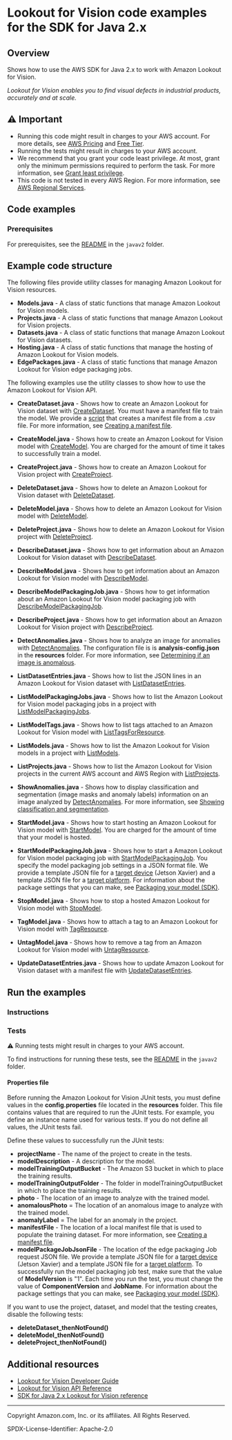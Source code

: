 # Lookout for Vision code examples for the SDK for Java 2.x

## Overview

Shows how to use the AWS SDK for Java 2.x to work with Amazon Lookout for Vision.

<!--custom.overview.start-->
<!--custom.overview.end-->

_Lookout for Vision enables you to find visual defects in industrial products, accurately and at scale._

## ⚠ Important

* Running this code might result in charges to your AWS account. For more details, see [AWS Pricing](https://aws.amazon.com/pricing/) and [Free Tier](https://aws.amazon.com/free/).
* Running the tests might result in charges to your AWS account.
* We recommend that you grant your code least privilege. At most, grant only the minimum permissions required to perform the task. For more information, see [Grant least privilege](https://docs.aws.amazon.com/IAM/latest/UserGuide/best-practices.html#grant-least-privilege).
* This code is not tested in every AWS Region. For more information, see [AWS Regional Services](https://aws.amazon.com/about-aws/global-infrastructure/regional-product-services).

<!--custom.important.start-->
<!--custom.important.end-->

## Code examples

### Prerequisites

For prerequisites, see the [README](../../README.md#Prerequisites) in the `javav2` folder.


<!--custom.prerequisites.start-->
<!--custom.prerequisites.end-->

<!--custom.examples.start-->

## Example code structure

The following files provide utility classes for managing Amazon Lookout for Vision resources.

- **Models.java** - A class of static functions that manage Amazon Lookout for Vision models.
- **Projects.java** - A class of static functions that manage Amazon Lookout for Vision projects.
- **Datasets.java** - A class of static functions that manage Amazon Lookout for Vision datasets.
- **Hosting.java** - A class of static functions that manage the hosting of Amazon Lookout for Vision models.
- **EdgePackages.java** - A class of static functions that manage Amazon Lookout for Vision edge packaging jobs.

The following examples use the utility classes to show how to use the Amazon Lookout for Vision API.

- **CreateDataset.java** - Shows how to create an Amazon Lookout for Vision dataset with [CreateDataset](https://docs.aws.amazon.com/lookout-for-vision/latest/APIReference/API_CreateDataset.html). You must have a manifest file to train the model. We provide a [script](https://docs.aws.amazon.com/lookout-for-vision/latest/developer-guide/ex-csv-manifest.html) that creates a manifest file from a .csv file. For more information, see [Creating a manifest file](https://docs.aws.amazon.com/lookout-for-vision/latest/developer-guide/manifest-files.html).
- **CreateModel.java** - Shows how to create an Amazon Lookout for Vision model with [CreateModel](https://docs.aws.amazon.com/lookout-for-vision/latest/APIReference/API_CreateModel.html). You are charged for the amount of time it takes to successfully train a model.
- **CreateProject.java** - Shows how to create an Amazon Lookout for Vision project with [CreateProject](https://docs.aws.amazon.com/lookout-for-vision/latest/APIReference/API_CreateProject.html).
- **DeleteDataset.java** - Shows how to delete an Amazon Lookout for Vision dataset with [DeleteDataset](https://docs.aws.amazon.com/lookout-for-vision/latest/APIReference/API_DeleteDataset.html).
- **DeleteModel.java** - Shows how to delete an Amazon Lookout for Vision model with [DeleteModel](https://docs.aws.amazon.com/lookout-for-vision/latest/APIReference/API_DeleteModel.html).
- **DeleteProject.java** - Shows how to delete an Amazon Lookout for Vision project with [DeleteProject](https://docs.aws.amazon.com/lookout-for-vision/latest/APIReference/API_DeleteProject.html).
- **DescribeDataset.java** - Shows how to get information about an Amazon Lookout for Vision dataset with [DescribeDataset](https://docs.aws.amazon.com/lookout-for-vision/latest/APIReference/API_DescribeDataset.html).
- **DescribeModel.java** - Shows how to get information about an Amazon Lookout for Vision model with [DescribeModel](https://docs.aws.amazon.com/lookout-for-vision/latest/APIReference/API_DescribeModel.html).
- **DescribeModelPackagingJob.java** - Shows how to get information about an Amazon Lookout for Vision model packaging job with [DescribeModelPackagingJob](https://docs.aws.amazon.com/lookout-for-vision/latest/APIReference/API_DescribeModelPackagingJob.html).
- **DescribeProject.java** - Shows how to get information about an Amazon Lookout for Vision project with [DescribeProject](https://docs.aws.amazon.com/lookout-for-vision/latest/APIReference/API_DescribeProject.html).
- **DetectAnomalies.java** - Shows how to analyze an image for anomalies with [DetectAnomalies](https://docs.aws.amazon.com/lookout-for-vision/latest/APIReference/API_DetectAnomalies.html). The configuration file is
  is **analysis-config.json** in the **resources** folder. For more information, see [Determining if an image is anomalous](https://docs.aws.amazon.com/lookout-for-vision/latest/developer-guide/inference-determine-anomaly-state.html).

- **ListDatasetEntries.java** - Shows how to list the JSON lines in an Amazon Lookout for Vision dataset with [ListDatasetEntries](https://docs.aws.amazon.com/lookout-for-vision/latest/APIReference/API_ListDatasetEntries.html).
- **ListModelPackagingJobs.java** - Shows how to list the Amazon Lookout for Vision model packaging jobs in a project with [ListModelPackagingJobs](https://docs.aws.amazon.com/lookout-for-vision/latest/APIReference/API_ListModelPackagingJobs.html).
- **ListModelTags.java** - Shows how to list tags attached to an Amazon Lookout for Vision model with [ListTagsForResource](https://docs.aws.amazon.com/lookout-for-vision/latest/APIReference/API_ListTagsForResource.html).
- **ListModels.java** - Shows how to list the Amazon Lookout for Vision models in a project with [ListModels](https://docs.aws.amazon.com/lookout-for-vision/latest/APIReference/API_ListModels.html).
- **ListProjects.java** - Shows how to list the Amazon Lookout for Vision projects in the current AWS account and AWS Region with [ListProjects](https://docs.aws.amazon.com/lookout-for-vision/latest/APIReference/API_ListProjects.html).
- **ShowAnomalies.java** - Shows how to display classification and segmentation (image masks and anomaly labels) information on an image analyzed by [DetectAnomalies](https://docs.aws.amazon.com/lookout-for-vision/latest/APIReference/API_DetectAnomalies.html). For more information,
  see [Showing classification and segmentation](https://docs.aws.amazon.com/lookout-for-vision/latest/developer-guide/inference-display-information.html).
- **StartModel.java** - Shows how to start hosting an Amazon Lookout for Vision model with [StartModel](https://docs.aws.amazon.com/lookout-for-vision/latest/APIReference/API_StartModel.html). You are charged for the amount of time that your model is hosted.
- **StartModelPackagingJob.java** - Shows how to start a Amazon Lookout for Vision model packaging job with [StartModelPackagingJob](https://docs.aws.amazon.com/lookout-for-vision/latest/APIReference/API_StartModelPackagingJob.html). You specify the model packaging job settings in a JSON format file. We provide a template JSON file for a [target device](./src/main/resources/packaging-job-request-device-template.json) (Jetson Xavier) and a template JSON file for a [target platform](./src/main/resources/packaging-job-request-hardware-template.json). For information about the package settings that you can make, see [Packaging your model (SDK)](https://docs.aws.amazon.com/lookout-for-vision/latest/developer-guide/package-job-sdk.html).
- **StopModel.java** - Shows how to stop a hosted Amazon Lookout for Vision model with [StopModel](https://docs.aws.amazon.com/lookout-for-vision/latest/APIReference/API_StopModel.html).
- **TagModel.java** - Shows how to attach a tag to an Amazon Lookout for Vision model with [TagResource](https://docs.aws.amazon.com/lookout-for-vision/latest/APIReference/API_TagResource.html).
- **UntagModel.java** - Shows how to remove a tag from an Amazon Lookout for Vision model with [UntagResource](https://docs.aws.amazon.com/lookout-for-vision/latest/APIReference/API_UntagResource.html).
- **UpdateDatasetEntries.java** - Shows how to update Amazon Lookout for Vision dataset with a manifest file with [UpdateDatasetEntries](https://docs.aws.amazon.com/lookout-for-vision/latest/APIReference/API_UpdateDatasetEntries.html).

<!--custom.examples.end-->

## Run the examples

### Instructions


<!--custom.instructions.start-->
<!--custom.instructions.end-->



### Tests

⚠ Running tests might result in charges to your AWS account.


To find instructions for running these tests, see the [README](../../README.md#Tests)
in the `javav2` folder.



<!--custom.tests.start-->

#### Properties file

Before running the Amazon Lookout for Vision JUnit tests, you must define values in the **config.properties** file located in the **resources** folder. This file contains values that are required to run the JUnit tests. For example, you define an instance name used for various tests. If you do not define all values, the JUnit tests fail.

Define these values to successfully run the JUnit tests:

- **projectName** - The name of the project to create in the tests.
- **modelDescription** - A description for the model.
- **modelTrainingOutputBucket** - The Amazon S3 bucket in which to place the training results.
- **modelTrainingOutputFolder** - The folder in modelTrainingOutputBucket in which to place the training results.
- **photo** - The location of an image to analyze with the trained model.
- **anomalousPhoto** = The location of an anomalous image to analyze with the trained model.
- **anomalyLabel** = The label for an anomaly in the project.
- **manifestFile** - The location of a local manifest file that is used to populate the training dataset. For more information, see [Creating a manifest file](https://docs.aws.amazon.com/lookout-for-vision/latest/developer-guide/manifest-files.html).
- **modelPackageJobJsonFile** - The location of the edge packaging Job request JSON file. We provide a template JSON file for a [target device](./src/main/resources/packaging-job-request-device-template.json) (Jetson Xavier) and a template JSON file for a [target platform](./src/main/resources/packaging-job-request-hardware-template.json). To successfully run the model packaging job test, make sure that the value of **ModelVersion** is "1". Each time you run the test, you must change the value of **ComponentVersion** and **JobName**. For information about the package settings that you can make, see [Packaging your model (SDK)](https://docs.aws.amazon.com/lookout-for-vision/latest/developer-guide/package-job-sdk.html).

If you want to use the project, dataset, and model that the testing creates, disable the following tests:

- **deleteDataset_thenNotFound()**
- **deleteModel_thenNotFound()**
- **deleteProject_thenNotFound()**
<!--custom.tests.end-->

## Additional resources

- [Lookout for Vision Developer Guide](https://docs.aws.amazon.com/lookout-for-vision/latest/developer-guide/what-is.html)
- [Lookout for Vision API Reference](https://docs.aws.amazon.com/lookout-for-vision/latest/APIReference/Welcome.html)
- [SDK for Java 2.x Lookout for Vision reference](https://sdk.amazonaws.com/java/api/latest/software/amazon/awssdk/services/lookoutvision/package-summary.html)

<!--custom.resources.start-->
<!--custom.resources.end-->

---

Copyright Amazon.com, Inc. or its affiliates. All Rights Reserved.

SPDX-License-Identifier: Apache-2.0
